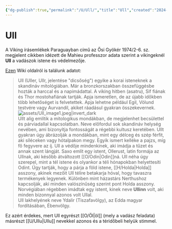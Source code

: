 ```yaml
---
{"dg-publish":true,"permalink":"/U/Ull/","title":"Ull","created":"2024-05-11T12:42","updated":"2024-10-26T00:44"}
---
```



# Ull

A Viking írásemlékek Paraguayban című az Ősi Gyökér 1974/2-6. sz. megjelent cikkben idézett de Mahieu professzor adata szerint a vikingeknél **Ull** a vadászok istene és védelmezője.  

[Ezen](https://hu.m.wikipedia.org/wiki/Ull) Wiki oldalról is találunk adatot:  
> Ull (Uller, Ullr, jelentése "dicsőség") egyike a korai isteneknek a skandináv mitológiában. Már a bronzkorszakban összefüggésbe hozták a harccal és a napimádattal. A viking hitben (asatru), Sif fiának és Thor mostohafiának tartják. Apja ismeretlen, de az újabb időkben több lehetőséget is felvetettek. Apja lehetne például Egil, Völund testvére vagy Aurvandil, akiket ráadásul gyakran összekevernek.  
![assets/Ull_image1.jpeg|invert_dark](/img/user/U/assets/Ull_image1.jpeg)  
> Ullt alig említik a mitologikus mondákban, de megjelenhet becsülettel és párviadallal kapcsolatban. Neve előfordul sok skandináv helység nevében, ami bizonyítja fontosságát a régebbi kultusz keretében. Ullt gyakran úgy ábrázolják a mondákban, mint egy délceg és szép férfit, aki síléceken vagy hótalpakon megy. Egyik ismert kelléke a pajzs, míg fő fegyvere az íj. Ull a védője mindenkinek, aki imádja a tűzet és annak szent lángját. Saxo említ egy istent, Ollerust, latin formája az Ullnak, aki később átváltozott [[O/Odin\|Odin]]ná. Ull néha úgy szerepel, mint a tél istene és olyankor a téli hónapokban helyettesíti Odint. Úgy tartják, hogy a párja a föld istene, [[H/Holda\|Holda]] asszony, akinek mezőit Ull télire betakarja hóval, hogy tavaszra termékenyek legyenek. Különben mint házastárs Nerthushoz kapcsolják, aki minden valószínűség szerint pont Holda asszony. Norvégiában régebben imádtak egy istent, kinek neve **Ullinn** volt, aki minden bizonnyal azonos volt Ullal.  
> Ull lakhelyének neve Ydalir (Tiszafavölgy), az Edda magyar fordításában, Ébenvölgy.  

Ez azért érdekes, mert Ull egyrészt [[O/Öl\|öl]] (mely a vadász feladata) másrészt [[U/Ullu\|Ullu]] nevekkel azonos és a téridőbeli helyük stimmel.  